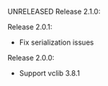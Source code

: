 
UNRELEASED Release 2.1.0:

Release 2.0.1:
 - Fix serialization issues

Release 2.0.0:
 - Support vclib 3.8.1